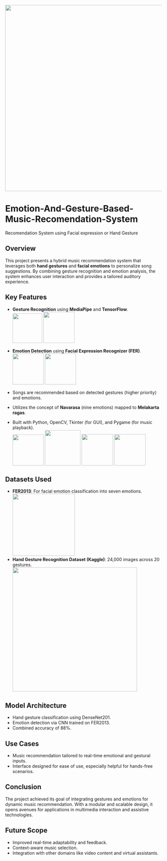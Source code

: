 <img src="https://media.istockphoto.com/id/1273902745/vector/abstract-music-background-rainbow-paper-piano-keys-on-blue-background.jpg?s=612x612&w=0&k=20&c=nmYyIHOW-agiNHhGT9KaO3DxF4f2szxcTyV7noff_yU=" width="600"><br>

# Emotion-And-Gesture-Based-Music-Recomendation-System
Recomendation System using Facial expression or Hand Gesture


## Overview
This project presents a hybrid music recommendation system that leverages both **hand gestures** and **facial emotions** to personalize song suggestions. By combining gesture recognition and emotion analysis, the system enhances user interaction and provides a tailored auditory experience.

## Key Features
- **Gesture Recognition** using **MediaPipe** and **TensorFlow**.<br>
  <img src="https://encrypted-tbn0.gstatic.com/images?q=tbn:ANd9GcREjN3y5sR8dtGkoOwaks7KShZA-aUvSM3xIQ&s" width="95">&nbsp;<img src="https://encrypted-tbn0.gstatic.com/images?q=tbn:ANd9GcQRt0OU-18slF5XnJ0no2b9gA8twntZG6UngQ&s" width="100"/>
- **Emotion Detection** using **Facial Expression Recognizer (FER)**.<br>
  <img src="https://miro.medium.com/v2/resize:fit:753/1*slyZ64ftG12VU4VTEmSfBQ.png" width="100">&nbsp;<img src="https://miro.medium.com/v2/resize:fit:600/format:webp/1*e_7bN4nfREd0KGai-eQzGQ.gif" width="100"><br>
- Songs are recommended based on detected gestures (higher priority) and emotions.<br>
- Utilizes the concept of **Navarasa** (nine emotions) mapped to **Melakarta ragas**.<br>
   
- Built with Python, OpenCV, Tkinter (for GUI), and Pygame (for music playback).<br>
   <img src="https://encrypted-tbn0.gstatic.com/images?q=tbn:ANd9GcQGvGShLAJbL5g1fezQUTHYX7zWX7XRXmNv8A&s" width="100">&nbsp;<img src="https://3.bp.blogspot.com/-yvrV6MUueGg/ToICp0YIDPI/AAAAAAAAADg/SYKg4dWpyC43AAfrDwBTR0VYmYT0QshEgCPcBGAYYCw/s1600/OpenCV_Logo.png" width="114">&nbsp;<img src="https://pbs.twimg.com/profile_images/1137034734872203266/BMH5Eplh_400x400.png" width="101">&nbsp;<img src="https://encrypted-tbn0.gstatic.com/images?q=tbn:ANd9GcRgoqby6z-8P6NRa3cPjz8He-GrRNDo0OotEA&s" width="101">

## Datasets Used
- **FER2013**: For facial emotion classification into seven emotions.<br>
  <img src="https://datasets.activeloop.ai/wp-content/uploads/2022/09/FER2013-1024x613.png" width="200"><br>
- **Hand Gesture Recognition Dataset (Kaggle)**: 24,000 images across 20 gestures.<br>
  <img src="https://miro.medium.com/v2/resize:fit:1400/0*UXTIVr1ghJ30DOya.png" width="400"><br>

## Model Architecture
- Hand gesture classification using DenseNet201.
- Emotion detection via CNN trained on FER2013.
- Combined accuracy of 88%.

## Use Cases
- Music recommendation tailored to real-time emotional and gestural inputs.
- Interface designed for ease of use, especially helpful for hands-free scenarios.

## Conclusion
The project achieved its goal of integrating gestures and emotions for dynamic music recommendation. With a modular and scalable design, it opens avenues for applications in multimedia interaction and assistive technologies.

## Future Scope
- Improved real-time adaptability and feedback.
- Context-aware music selection.
- Integration with other domains like video content and virtual assistants.


